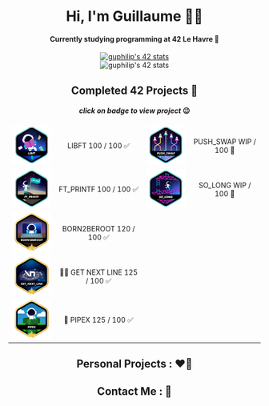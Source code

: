 <div align="center">
    <h1>Hi, I'm Guillaume 👨‍💻</h1>
    <h4>Currently studying programming at 42 Le Havre 📍</h4>
        <a href="https://www.linkedin.com/in/guillaume-philippe95/">
        <img src="https://badge.mediaplus.ma/colorfulwaves/guphilip?1337Badge=off&UM6P=off" alt="guphilip's 42 stats">
        </a>
</div>
<div align="center">
    <img src="https://github-readme-stats.vercel.app/api/top-langs/?username=laguibole&layout=donut" alt="guphilip's 42 stats">
</div>
<div align="center">
    <table>
    <thead>
        <tr><h2>Completed 42 Projects 🚀</h2><h4><i>click on badge to view project</i> 😉</h4></tr>
    </thead>
        <tbody>
            <tr>
                <td><a href="https://github.com/LaGuibole/LIBFT"><img src="/assets/libfte.png"></a></td>
                <td align="center">LIBFT 100 / 100 ✅</td>
                <td><a href="https://github.com/push_swap"><img src="assets/push_swape.png"></a></td>
                <td align="center"> PUSH_SWAP WIP / 100 🔨</td>
            </tr>
            <tr>
                <td><a href="https://github.com/LaGuibole/ft_printf"><img src="/assets/ft_printfe.png"></a></td>
                <td align="center">FT_PRINTF 100 / 100 ✅</td>
                <td><a href="https://github.com/so_long"><img src="assets/so_longe.png"></a></td>
                <td align="center">SO_LONG WIP / 100 🔨</td>
            </tr>
            <tr>
                <td><a href="https://github.com/LaGuibole/Born2BeRoot"><img src="/assets/born2berootm.png"></a></td>
                <td align="center">BORN2BEROOT 120 / 100 ✅</td>
                <td></td>
                <td></td>
            </tr>
            <tr>
                <td><a href="https://github.com/LaGuibole/get_next_line"><img src="/assets/get_next_linem.png"></a></td>
                <td align="center">🌟🌟 GET NEXT LINE 125 / 100 ✅</td>
                <td></td>
                <td></td>
            </tr>
            <tr>
                <td><a href="https://github.com/LaGuibole/Pipex"><img src="assets/pipexm.png"></a></td>
                <td align="center">🌟 PIPEX 125 / 100 ✅</td>
                <td></td>
                <td></td>
            </tr>
        </tbody>
    </table>
</div>
<div align="center">
    <h2>Personal Projects : ❤️‍🔥</h2>
</div>
<div align="center">
    <h2>Contact Me : 📱</h2>
</div>
